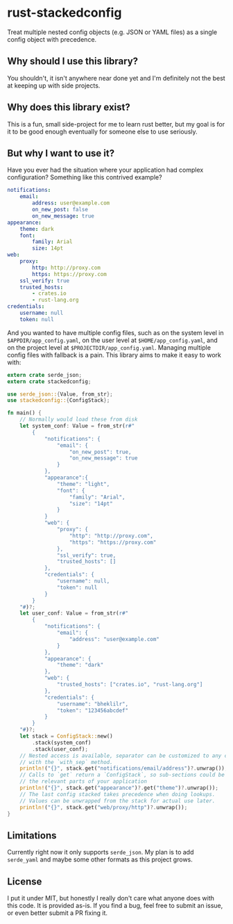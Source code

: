 # rust-stackedconfig

Treat multiple nested config objects (e.g. JSON or YAML files) as a single
config object with precedence.

## Why should I use this library?

You shouldn't, it isn't anywhere near done yet and I'm definitely not the best
at keeping up with side projects.

## Why does this library exist?

This is a fun, small side-project for me to learn rust better, but my goal is
for it to be good enough eventually for someone else to use seriously.

## But why I want to use it?

Have you ever had the situation where your application had complex
configuration?  Something like this contrived example?

```yaml
notifications:
    email:
        address: user@example.com
        on_new_post: false
        on_new_message: true
appearance:
    theme: dark
    font:
        family: Arial
        size: 14pt
web:
    proxy:
        http: http://proxy.com
        https: https://proxy.com
    ssl_verify: true
    trusted_hosts:
        - crates.io
        - rust-lang.org
credentials:
    username: null
    token: null
```

And you wanted to have multiple config files, such as on the system level in
`$APPDIR/app_config.yaml`, on the user level at `$HOME/app_config.yaml`, and
on the project level at `$PROJECTDIR/app_config.yaml`.  Managing multiple config
files with fallback is a pain.  This library aims to make it easy to work with:

```rust
extern crate serde_json;
extern crate stackedconfig;

use serde_json::{Value, from_str};
use stackedconfig::{ConfigStack};

fn main() {
    // Normally would load these from disk
    let system_conf: Value = from_str(r#"
        {
            "notifications": {
                "email": {
                    "on_new_post": true,
                    "on_new_message": true
                }
            },
            "appearance":{
                "theme": "light",
                "font": {
                    "family": "Arial",
                    "size": "14pt"
                }
            }
            "web": {
                "proxy": {
                    "http": "http://proxy.com",
                    "https": "https://proxy.com"
                },
                "ssl_verify": true,
                "trusted_hosts": []
            },
            "credentials": {
                "username": null,
                "token": null
            }
        }
    "#)?;
    let user_conf: Value = from_str(r#"
        {
            "notifications": {
                "email": {
                    "address": "user@example.com"
                }
            },
            "appearance": {
                "theme": "dark"
            },
            "web": {
                "trusted_hosts": ["crates.io", "rust-lang.org"]
            },
            "credentials": {
                "username": "bheklilr",
                "token": "123456abcdef"
            }
        }
    "#)?;
    let stack = ConfigStack::new()
        .stack(system_conf)
        .stack(user_conf);
    // Nested access is available, separator can be customized to any character
    // with the `with_sep` method.
    println!("{}", stack.get("notifications/email/address")?.unwrap());
    // Calls to `get` return a `ConfigStack`, so sub-sections could be passed to
    // the relevant parts of your application
    println!("{}", stack.get("appearance")?.get("theme")?.unwrap());
    // The last config stacked takes precedence when doing lookups.
    // Values can be unwrapped from the stack for actual use later.
    println!("{}", stack.get("web/proxy/http")?.unwrap());
}
```

## Limitations

Currently right now it only supports `serde_json`.  My plan is to add
`serde_yaml` and maybe some other formats as this project grows.

## License

I put it under MIT, but honestly I really don't care what anyone does with this
code.  It is provided as-is.  If you find a bug, feel free to submit an issue,
or even better submit a PR fixing it.
